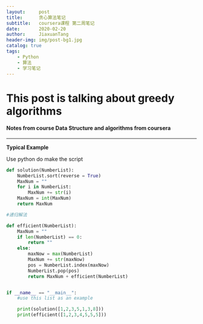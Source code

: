 ```yaml
---
layout:     post
title:      贪心算法笔记
subtitle:   coursera课程 第二周笔记
date:       2020-02-20
author:     JiaxuanTang
header-img: img/post-bg1.jpg
catalog: true
tags:
    - Python
    - 算法
    - 学习笔记
---
```


# This post is talking about greedy algorithms

#### Notes from course Data Structure and algorithms from coursera
----------
**Typical Example**

Use python do make the script
```python
def solution(NumberList):
    NumberList.sort(reverse = True)
    MaxNum = ""
    for i in NumberList:
        MaxNum += str(i)
    MaxNum = int(MaxNum)
    return MaxNum

#递归解法

def efficient(NumberList):
    MaxNum = ""
    if len(NumberList) == 0:
        return ""
    else:
        maxNow = max(NumberList)
        MaxNum += str(maxNow)
        pos = NumberList.index(maxNow)
        NumberList.pop(pos)
        return MaxNum + efficient(NumberList)


if __name__ == "__main__":
    #use this list as an example

    print(solution([1,2,3,5,1,3,8]))
    print(efficient([1,2,3,4,5,5,5]))

```